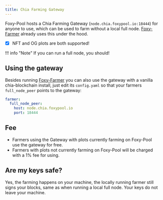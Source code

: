 ```yaml
---
title: Chia Farming Gateway
---
```


Foxy-Pool hosts a Chia Farming Gateway (`node.chia.foxypool.io:18444`) for anyone to use, which can be used to farm without a local full node. [Foxy-Farmer](../foxy-farmer/index.md) already uses this under the hood.

- [x] NFT and OG plots are both supported!

!!! info "Note"
    If you can run a full node, you should!

## Using the gateway

Besides running [Foxy-Farmer](../foxy-farmer/index.md) you can also use the gateway with a vanilla chia-blockchain install, just edit its `config.yaml` so that your farmers `full_node_peer` points to the gateway:
```yaml
farmer:
  full_node_peer:
    host: node.chia.foxypool.io
    port: 18444
```

## Fee

- Farmers using the Gateway with plots currently farming on Foxy-Pool use the gateway for free.
- Farmers with plots not currently farming on Foxy-Pool will be charged with a 1% fee for using.

## Are my keys safe?

Yes, the farming happens on your machine, the locally running farmer still signs your blocks, same as when running a local full node. Your keys do not leave your machine.
